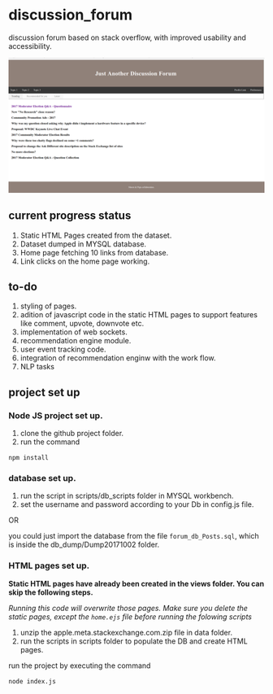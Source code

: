 # discussion_forum
discussion forum based on stack overflow, with improved usability and accessibility.

![Home Page](/images/home_page.png)

## current progress status

1. Static HTML Pages created from the dataset.
2. Dataset dumped in MYSQL database.
3. Home page fetching 10 links from database.
4. Link clicks on the home page working.

## to-do

1. styling of pages.
2. adition of javascript code in the static HTML pages to support features like comment, upvote, downvote etc.
3. implementation of web sockets.
4. recommendation engine module.
5. user event tracking code.
6. integration of recommendation enginw with the work flow.
7. NLP tasks

## project set up

### Node JS project set up.

1. clone the github project folder.
2. run the command

```
npm install
```

### database set up.

1. run the script in scripts/db_scripts folder in MYSQL workbench.
2. set the username and password according to your Db in config.js file.

OR

you could just import the database from the file ```forum_db_Posts.sql```, which is inside the db_dump/Dump20171002 folder.

### HTML pages set up.

**Static HTML pages have already been created in the views folder. You can skip the following steps.**
 
*Running this code will overwrite those pages. Make sure you delete the static pages, except the ```home.ejs``` file before running the folowing scripts*

1. unzip the apple.meta.stackexchange.com.zip file in data folder.
2. run the scripts in scripts folder to populate the DB and create HTML pages.

run the project by executing the command

```
node index.js
```


